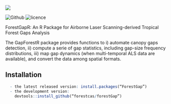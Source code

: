 ![](https://github.com/carlos-alberto-silva/ForestGapR/blob/master/readme/fig_1.png)<br/>

![Github](https://img.shields.io/badge/Github-0.0.1-green.svg) ![licence](https://img.shields.io/badge/Licence-GPL--3-blue.svg) 

ForestGapR: An R Package for Airborne Laser Scanning-derived Tropical Forest Gaps Analysis 

The GapForestR package provides functions to i) automate canopy gaps detection, ii) compute  a serie of gap statistics, including gap-size frequency distributions, iii) map gap dynamics (when multi-temporal ALS data are available), and convert the data among spatial formats.

## Installation
```r
  - the latest released version: install.packages(“ForestGap”)
  - the development version:
    devtools::install_github(“forestcas/forestGap”)
```    
